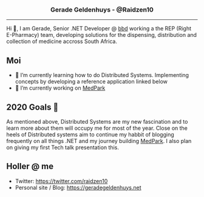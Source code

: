 <p>
  <h3 align="center">Gerade Geldenhuys - @Raidzen10</h3>
</p>

---

Hi 👋, I am Gerade, Senior .NET Developer @ [bbd](https://bbdsoftware.com/) working a the REP (Right E-Pharmacy) team, developing solutions for the dispensing, distribution and collection of medicine accross South Africa.

## Moi
- 🌱 I’m currently learning how to do Distributed Systems. Implementing concepts by developing a reference application linked below
- 🔭 I’m currently working on [MedPark](https://github.com/Med-Park)

## 2020 Goals :dart:
As mentioned above, Distributed Systems are my new fascination and to learn more about them will occupy me for most of the year. Close on the heels of Distributed systems  aim to continue my habbit of blogging frequently on all things .NET and my journey building [MedPark](https://github.com/Med-Park). I also plan on giving my first Tech talk presentation this.

## Holler @ me
- Twitter: https://twitter.com/raidzen10
- Personal site / Blog: https://geradegeldenhuys.net
